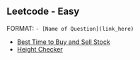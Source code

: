 ## Leetcode - Easy

FORMAT: ```- [Name of Question](link_here)```

- [Best Time to Buy and Sell Stock](https://leetcode.com/problems/best-time-to-buy-and-sell-stock/description/)
- [Height Checker](https://leetcode.com/problems/height-checker/)
